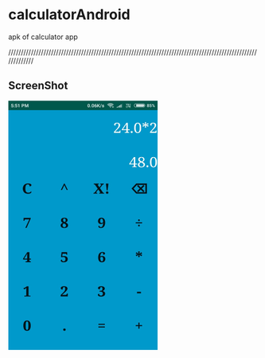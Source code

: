 # calculatorAndroid
apk of calculator app

<div>
/////////////////////////////////////////////////////////////////////////////////////////////////////////////
<h2>ScreenShot</h2>
<img src="Calculator.jpeg" width="300" height="500">
</div>
